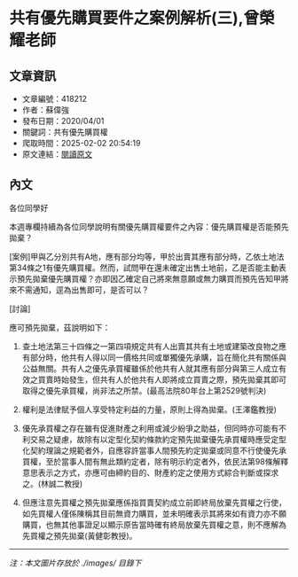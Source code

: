 # 共有優先購買要件之案例解析(三),曾榮耀老師

## 文章資訊
- 文章編號：418212
- 作者：蘇偉強
- 發布日期：2020/04/01
- 關鍵詞：共有優先購買權
- 爬取時間：2025-02-02 20:54:19
- 原文連結：[閱讀原文](https://real-estate.get.com.tw/Columns/detail.aspx?no=418212)

## 內文
各位同學好

本週專欄持續為各位同學說明有關優先購買權要件之內容：優先購買權是否能預先拋棄？

[案例]甲與乙分別共有A地，應有部分均等，甲於出賣其應有部分時，乙依土地法第34條之1有優先購買權。然而，試問甲在還未確定出售土地前，乙是否能主動表示預先拋棄優先購買權？亦即因乙確定自己將來無意願或無力購買而預先告知甲將來不需通知，逕為出售即可，是否可以？

[討論]

應可預先拋棄，茲說明如下：

1. 查土地法第三十四條之一第四項規定共有人出賣其共有土地或建築改良物之應有部分時，他共有人得以同一價格共同或單獨優先承購，旨在簡化共有關係與公益無關。共有人之優先承買權雖係於他共有人就其應有部分與第三人成立有效之買賣時始發生，但共有人於他共有人即將成立買賣之際，預先拋棄其即可取得之優先承買權，尚非法之所禁。(最高法院80年台上第2529號判決)

2. 權利是法律賦予個人享受特定利益的力量，原則上得為拋棄。(王澤鑑教授)

3. 優先承買權之存在雖有促進財產之利用或減少紛爭之助益，但同時亦可能有不利交易之疑慮，故除有以定型化契約條款約定預先拋棄優先承買權時應受定型化契約理論之規範者外，自應容許當事人間預先約定拋棄或同意不行使優先承買權，至於當事人間有無此類約定者，除有明示約定者外，依民法第98條解釋意思表示之方式，亦應可由締約目的、財產約定之使用方式綜合判斷或探求之。(林誠二教授)

4. 但應注意先買權之預先拋棄應係指買賣契約成立前即終局放棄先買權之行使，如先買權人僅係陳稱其目前無資力購買，並未明確表示其將來如有資力亦不願購買，也無其他事證足以顯示原告當時確有終局放棄先買權之意，則不應解為先買權之預先拋棄(黃健彰教授)。
---
*注：本文圖片存放於 ./images/ 目錄下*
